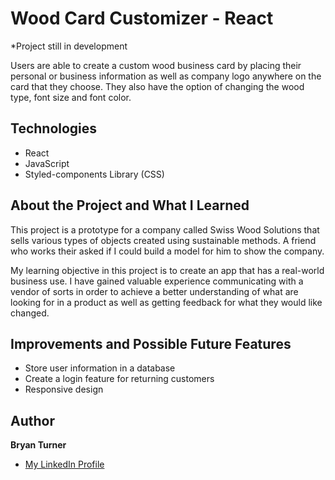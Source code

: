 # Wood Card Customizer - React

*Project still in development

Users are able to create a custom wood business card by placing their personal or business information as well as company logo anywhere on the card that they choose. They also have the option of changing the wood type, font size and font color. 

## Technologies
- React
- JavaScript
- Styled-components Library (CSS)

## About the Project and What I Learned
This project is a prototype for a company called Swiss Wood Solutions that sells various types of objects created using sustainable methods. A friend who works their asked if I could build a model for him to show the company. 

My learning objective in this project is to create an app that has a real-world business use. I have gained valuable experience communicating with a vendor of sorts in order to achieve a better understanding of what are looking for in a product as well as getting feedback for what they would like changed.  

## Improvements and Possible Future Features
- Store user information in a database
- Create a login feature for returning customers
- Responsive design

## Author
**Bryan Turner**
- [My LinkedIn Profile](https://www.linkedin.com/in/bryanturnerdev/)
